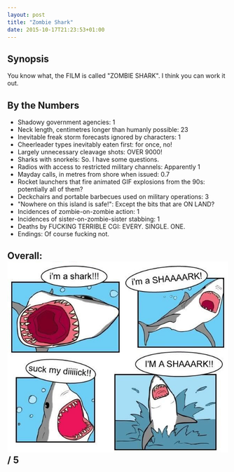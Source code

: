 ```yaml
---
layout: post
title: "Zombie Shark"
date: 2015-10-17T21:23:53+01:00
---
```


## Synopsis

You know what, the FILM is called "ZOMBIE SHARK". I think you can work it out.

## By the Numbers

* Shadowy government agencies: 1
* Neck length, centimetres longer than humanly possible: 23
* Inevitable freak storm forecasts ignored by characters: 1
* Cheerleader types inevitably eaten first: for once, no!
* Largely unnecessary cleavage shots: OVER 9000!
* Sharks with snorkels: So. I have some questions.
* Radios with access to restricted military channels: Apparently 1
* Mayday calls, in metres from shore when issued: 0.7
* Rocket launchers that fire animated GIF explosions from the 90s: potentially all of them?
* Deckchairs and portable barbecues used on military operations: 3
* "Nowhere on this island is safe!": Except the bits that are ON LAND?
* Incidences of zombie-on-zombie action: 1
* Incidences of sister-on-zombie-sister stabbing: 1
* Deaths by FUCKING TERRIBLE CGI: EVERY. SINGLE. ONE.
* Endings: Of course fucking not.

## Overall: ![Suck my dick, I'm a shark](/filmreviews/suckmydick.jpg) / 5
